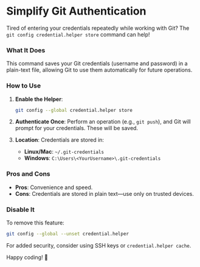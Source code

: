 # Simplify Git Authentication

Tired of entering your credentials repeatedly while working with Git? The `git config credential.helper store` command
can help!

### What It Does

This command saves your Git credentials (username and password) in a plain-text file, allowing Git to use them
automatically for future operations.

### How to Use

1. **Enable the Helper**:

   ```bash
   git config --global credential.helper store
   ```
2. **Authenticate Once**: Perform an operation (e.g., `git push`), and Git will prompt for your credentials. These will
   be saved.
3. **Location**: Credentials are stored in:
    - **Linux/Mac**: `~/.git-credentials`
    - **Windows**: `C:\Users\<YourUsername>\.git-credentials`

### Pros and Cons

- **Pros**: Convenience and speed.
- **Cons**: Credentials are stored in plain text—use only on trusted devices.

### Disable It

To remove this feature:

```bash
git config --global --unset credential.helper
```

For added security, consider using SSH keys or `credential.helper cache`.

Happy coding! 🚀
